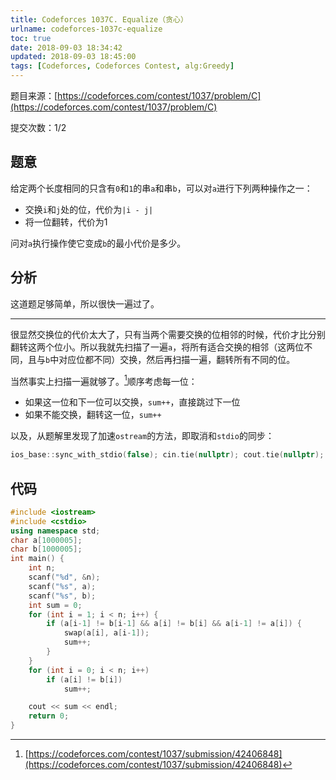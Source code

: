 ```yaml
---
title: Codeforces 1037C. Equalize（贪心）
urlname: codeforces-1037c-equalize
toc: true
date: 2018-09-03 18:34:42
updated: 2018-09-03 18:45:00
tags: [Codeforces, Codeforces Contest, alg:Greedy]
---
```


题目来源：[https://codeforces.com/contest/1037/problem/C](https://codeforces.com/contest/1037/problem/C)

提交次数：1/2

## 题意

给定两个长度相同的只含有`0`和`1`的串`a`和串`b`，可以对`a`进行下列两种操作之一：

* 交换`i`和`j`处的位，代价为`|i - j|`
* 将一位翻转，代价为1

问对`a`执行操作使它变成`b`的最小代价是多少。

## 分析

这道题足够简单，所以很快一遍过了。

---

很显然交换位的代价太大了，只有当两个需要交换的位相邻的时候，代价才比分别翻转这两个位小。所以我就先扫描了一遍`a`，将所有适合交换的相邻（这两位不同，且与`b`中对应位都不同）交换，然后再扫描一遍，翻转所有不同的位。

当然事实上扫描一遍就够了。[^solution]顺序考虑每一位：

* 如果这一位和下一位可以交换，`sum++`，直接跳过下一位
* 如果不能交换，翻转这一位，`sum++`

以及，从题解里发现了加速`ostream`的方法，即取消和`stdio`的同步：

```cpp
ios_base::sync_with_stdio(false); cin.tie(nullptr); cout.tie(nullptr);
```

[^solution]: [https://codeforces.com/contest/1037/submission/42406848](https://codeforces.com/contest/1037/submission/42406848)

## 代码

```cpp
#include <iostream>
#include <cstdio>
using namespace std;
char a[1000005];
char b[1000005];
int main() {
    int n;
    scanf("%d", &n);
    scanf("%s", a);
    scanf("%s", b);
    int sum = 0;
    for (int i = 1; i < n; i++) {
        if (a[i-1] != b[i-1] && a[i] != b[i] && a[i-1] != a[i]) {
            swap(a[i], a[i-1]);
            sum++;
        }
    }
    for (int i = 0; i < n; i++)
        if (a[i] != b[i])
            sum++;

    cout << sum << endl;
    return 0;
}
```
